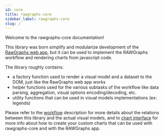 ```yaml
---
id: core
title: rawgraphs-core
sidebar_label: rawgraphs-core
slug: /
---
```


Welcome to the rawgraphs-core documentation!

This library was born simplify and modularize development of the [RawGraphs web app](https://app.rawgraphs.io), but it can be used to implement the RAWGraphs workflow and rendering charts from javascript code.

The library roughly contains:

- a factory function used to render a visual model and a dataset to the DOM, just like the RawGraphs web app works
- helper functions used for the various subtasks of the workflow like data parsing, aggregation, visual options encoding/decoding, etc.
- utility functions that can be used in visual models implementations (ex: legends)


Please refer to the [workflow](workflow.md) description for more details about the relations between this library and the actual visual models, and to [chart interface](chart-interface.md) for more info about how to create your custom charts that can be used with rawgraphs-core and with the RAWGraphs app.

